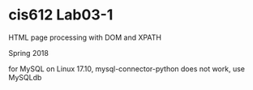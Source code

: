 # cis612 Lab03-1
HTML page processing with DOM and XPATH

Spring 2018

for MySQL on Linux 17.10, mysql-connector-python does not work, use MySQLdb

